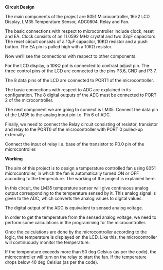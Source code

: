 **Circuit Design**


The main components of the project are 8051 Microcontroller, 16×2 LCD Display, LM35 Temperature Sensor, ADC0804, Relay and Fan.

The basic connections with respect to microcontroller include clock, reset and EA. Clock consists of an 11.0592 MHz crystal and two 33pF capacitors. The reset circuit consists of a 10µF capacitor, 10KΩ resistor and a push button. The EA pin is pulled high with a 10KΩ resistor.

Now we’ll see the connections with respect to other components.

For the LCD display, a 10KΩ pot is connected to contrast adjust pin. The three control pins of the LCD are connected to the pins P3.6, GND and P3.7.

The 8 data pins of the LCD are connected to PORT1 of the microcontroller.

The basic connections with respect to ADC are explained in its configuration. The 8 digital outputs of the ADC must be connected to PORT 2 of the microcontroller.

The next component we are going to connect is LM35. Connect the data pin of the LM35 to the analog input pin i.e. Pin 6 of ADC.

Finally, we need to connect the Relay circuit consisting of resistor, transistor and relay to the PORT0 of the microcontroller with PORT 0 pulled-up externally.

Connect the input of relay i.e. base of the transistor to P0.0 pin of the microcontroller.

**Working**


The aim of this project is to design a temperature controlled fan using 8051 microcontroller, in which the fan is automatically turned ON or OFF according to the temperature. The working of the project is explained here.

In this circuit, the LM35 temperature sensor will give continuous analog output corresponding to the temperature sensed by it. This analog signal is given to the ADC, which converts the analog values to digital values.

The digital output of the ADC is equivalent to sensed analog voltage.

In order to get the temperature from the sensed analog voltage, we need to perform some calculations in the programming for the microcontroller.

Once the calculations are done by the microcontroller according to the logic, the temperature is displayed on the LCD. Like this, the microcontroller will continuously monitor the temperature.

If the temperature exceeds more than 50 deg Celsius (as per the code), the microcontroller will turn on the relay to start the fan. If the temperature drops below 40 deg Celsius (as per the code).
